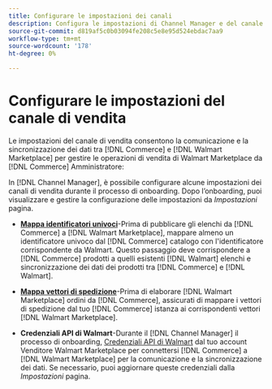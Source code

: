 ```yaml
---
title: Configurare le impostazioni dei canali
description: Configura le impostazioni di Channel Manager e del canale di vendita per l'autenticazione, mappa gli attributi del catalogo e i vettori di spedizione necessari per coordinare le operazioni di vendita tra [!DNL Commerce] e [!DNL Walmart Marketplace].
source-git-commit: d819af5c0b03094fe208c5e8e95d524ebdac7aa9
workflow-type: tm+mt
source-wordcount: '178'
ht-degree: 0%

---
```



# Configurare le impostazioni del canale di vendita

Le impostazioni del canale di vendita consentono la comunicazione e la sincronizzazione dei dati tra [!DNL Commerce] e [!DNL Walmart Marketplace] per gestire le operazioni di vendita di Walmart Marketplace da [!DNL Commerce] Amministratore:

In [!DNL Channel Manager], è possibile configurare alcune impostazioni dei canali di vendita durante il processo di onboarding. Dopo l’onboarding, puoi visualizzare e gestire la configurazione delle impostazioni da *Impostazioni* pagina.

* **[Mappa identificatori univoci](map-catalog-attributes.md)**-Prima di pubblicare gli elenchi da [!DNL Commerce] a [!DNL Walmart Marketplace], mappare almeno un identificatore univoco dal [!DNL Commerce] catalogo con l&#39;identificatore corrispondente da Walmart. Questo passaggio deve corrispondere a [!DNL Commerce] prodotti a quelli esistenti [!DNL Walmart] elenchi e sincronizzazione dei dati dei prodotti tra [!DNL Commerce] e [!DNL Walmart].

* **[Mappa vettori di spedizione](map-shipping-carriers.md)**-Prima di elaborare [!DNL Walmart Marketplace] ordini da [!DNL Commerce], assicurati di mappare i vettori di spedizione dal tuo [!DNL Commerce] istanza ai corrispondenti vettori [!DNL Walmart Marketplace].

* **Credenziali API di Walmart**-Durante il [!DNL Channel Manager] il processo di onboarding, [Credenziali API di Walmart](walmart-prerequisites.md#generate-a-walmart-marketplace-production-api-key) dal tuo account Venditore Walmart Marketplace per connettersi [!DNL Commerce] a [!DNL Walmart Marketplace] per la comunicazione e la sincronizzazione dei dati. Se necessario, puoi aggiornare queste credenziali dalla *Impostazioni* pagina.
